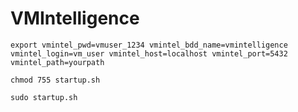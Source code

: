 # VMIntelligence

```export vmintel_pwd=vmuser_1234 vmintel_bdd_name=vmintelligence vmintel_login=vm_user vmintel_host=localhost vmintel_port=5432 vmintel_path=yourpath ```

```chmod 755 startup.sh```

```sudo startup.sh```

